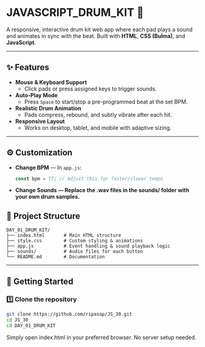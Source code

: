 # JAVASCRIPT_DRUM_KIT 🎵

A responsive, interactive drum kit web app where each pad plays a sound and animates in sync with the beat. 
Built with **HTML**, **CSS (Bulma)**, and **JavaScript**.

---

## ✨ Features

- **Mouse & Keyboard Support**  
  - Click pads or press assigned keys to trigger sounds.
- **Auto-Play Mode**  
  - Press `Space` to start/stop a pre-programmed beat at the set BPM.
- **Realistic Drum Animation**  
  - Pads compress, rebound, and subtly vibrate after each hit.
- **Responsive Layout**  
  - Works on desktop, tablet, and mobile with adaptive sizing.

---

## ⚙ Customization

- **Change BPM** — In `app.js`:
  ```js
  const bpm = 77; // Adjust this for faster/slower tempo
  ```
- **Change Sounds — Replace the .wav files in the sounds/ folder with your own drum samples.**
  
## 📂 Project Structure

```
DAY_01_DRUM_KIT/
├── index.html       # Main HTML structure
├── style.css        # Custom styling & animations
├── app.js           # Event handling & sound playback logic
├── sounds/          # Audio files for each button
└── README.md        # Documentation
```

---

## 🚀 Getting Started

### 1️⃣ Clone the repository
```bash
git clone https://github.com/ripasap/JS_30.git
cd JS_30
cd DAY_01_DRUM_KIT
```

Simply open index.html in your preferred browser.
No server setup needed.


